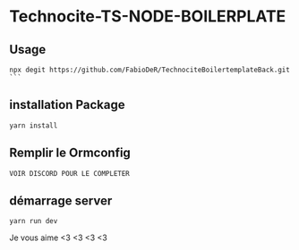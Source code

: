 

# Technocite-TS-NODE-BOILERPLATE


## Usage
````
npx degit https://github.com/FabioDeR/TechnociteBoilertemplateBack.git
```
````
## installation Package 
```
yarn install

````
## Remplir le Ormconfig
```
VOIR DISCORD POUR LE COMPLETER

````
## démarrage server
```
yarn run dev

````
Je vous aime <3 <3 <3 <3


